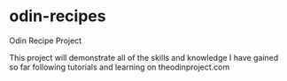 # odin-recipes
Odin Recipe Project

This project will demonstrate all of the skills and knowledge I have gained so far following tutorials and learning on theodinproject.com


